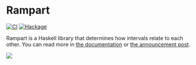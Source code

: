 # Rampart

[![CI](https://github.com/tfausak/rampart/actions/workflows/ci.yml/badge.svg)](https://github.com/tfausak/rampart/actions/workflows/ci.yml)
[![Hackage](https://badgen.net/hackage/v/rampart)](https://hackage.haskell.org/package/rampart)

Rampart is a Haskell library that determines how intervals relate to each
other. You can read more in [the documentation][] or [the announcement post][].

![][interval relations]

[the documentation]: https://hackage.haskell.org/package/rampart/docs/Rampart.html
[the announcement post]: https://taylor.fausak.me/2020/03/13/relate-intervals-with-rampart/
[interval relations]: ./docs/interval-relations.svg
